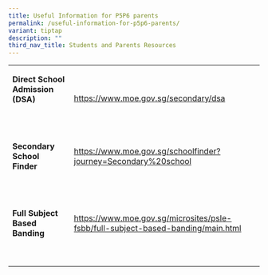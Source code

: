 ```yaml
---
title: Useful Information for P5P6 parents
permalink: /useful-information-for-p5p6-parents/
variant: tiptap
description: ""
third_nav_title: Students and Parents Resources
---
```

<table style="minWidth: 50px">
<colgroup>
<col>
<col>
</colgroup>
<tbody>
<tr>
<td rowspan="1" colspan="1">
<p><strong>Direct School Admission (DSA)</strong>
</p>
<p><strong>&nbsp;</strong>
</p>
</td>
<td rowspan="1" colspan="1">
<p><a href="https://www.moe.gov.sg/secondary/dsa" rel="noopener nofollow" target="_blank">https://www.moe.gov.sg/secondary/dsa</a>
</p>
</td>
</tr>
<tr>
<td rowspan="1" colspan="1">
<p><strong>Secondary School Finder</strong>
</p>
<p><strong>&nbsp;</strong>
</p>
</td>
<td rowspan="1" colspan="1">
<p><a href="https://www.moe.gov.sg/schoolfinder?journey=Secondary%20school" rel="noopener nofollow" target="_blank">https://www.moe.gov.sg/schoolfinder?journey=Secondary%20school</a>
</p>
<p>&nbsp;</p>
</td>
</tr>
<tr>
<td rowspan="1" colspan="1">
<p><strong>Full Subject Based Banding</strong>
</p>
<p><strong>&nbsp;</strong>
</p>
</td>
<td rowspan="1" colspan="1">
<p><a href="https://www.moe.gov.sg/microsites/psle-fsbb/full-subject-based-banding/main.html" rel="noopener nofollow" target="_blank">https://www.moe.gov.sg/microsites/psle-fsbb/full-subject-based-banding/main.html</a>
</p>
<p>&nbsp;</p>
</td>
</tr>
</tbody>
</table>
<p></p>